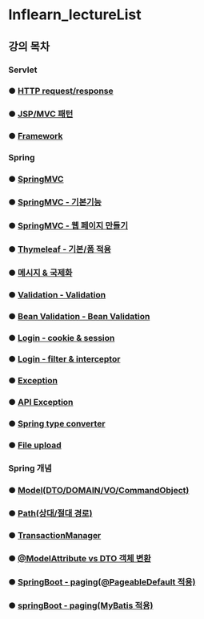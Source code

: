 # Inflearn_lectureList

## 강의 목차
### Servlet
### ● <a href="servlet/servlet_sum/Servlet_HTTP.md">HTTP request/response</a>
### ● <a href="servlet/servlet_sum/Servlet_MVC.md">JSP/MVC 패턴</a>
### ● <a href="servlet/servlet_sum/Servlet_Framework.md">Framework</a>

### Spring
### ● <a href="springmvc/spring_sum/mvc.md">SpringMVC</a>
### ● <a href="springmvc/spring_sum/basic.md">SpringMVC - 기본기능</a>
### ● <a href="springmvc/spring_sum/web.md">SpringMVC - 웹 페이지 만들기</a>
### ● <a href="thymeleaf/thymeleaf_sum/thymeleaf.md">Thymeleaf - 기본/폼 적용</a>
### ● <a href="thymeleaf/message_sum/message.md">메시지 & 국제화</a>
### ● <a href="validation/validation_sum/validation.md">Validation - Validation</a>
### ● <a href="validation/validation_sum/beanValidation.md">Bean Validation - Bean Validation</a>
### ● <a href="login/login_sum/cookie&session.md">Login - cookie & session</a>
### ● <a href="login/login_sum/filter&interceptor.md">Login - filter & interceptor</a>
### ● <a href="exception/exception/exception_sum/exception.md">Exception</a>
### ● <a href="exception/exception/exception_sum/apiException.md">API Exception</a>
### ● <a href="springmvc/spring_sum/typeConverter.md">Spring type converter</a>
### ● <a href="springmvc/spring_sum/fileupload.md">File upload</a>

### Spring 개념 
### ● <a href="grammer/grammer_sum/model.md">Model(DTO/DOMAIN/VO/CommandObject)</a>
### ● <a href="grammer/grammer_sum/path.md">Path(상대/절대 경로)</a>
### ● <a href="grammer/grammer_sum/transactionManager.md">TransactionManager</a>
### ● <a href="grammer/grammer_sum/modelAttribute_DTO.md">@ModelAttribute vs DTO 객체 변환</a>
### ● <a href="grammer/grammer_sum/paging/Paging_@Pageable.md">SpringBoot - paging(@PageableDefault 적용)</a>
### ● <a href="grammer/grammer_sum/paging/Paging_Mybatis.md">springBoot - paging(MyBatis 적용)</a>
